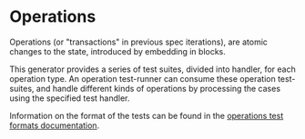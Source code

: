 # Operations

Operations (or "transactions" in previous spec iterations),
 are atomic changes to the state, introduced by embedding in blocks.

This generator provides a series of test suites, divided into handler, for each operation type.
An operation test-runner can consume these operation test-suites,
 and handle different kinds of operations by processing the cases using the specified test handler.

Information on the format of the tests can be found in the [operations test formats documentation](../../specs/test_formats/operations/README.md).

 

